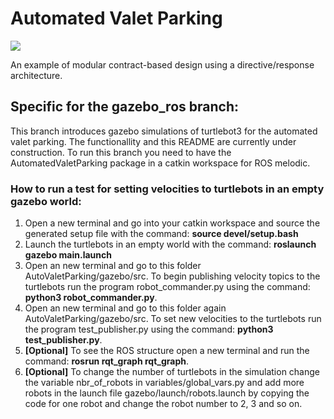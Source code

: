 # Automated Valet Parking


![](movies/replanning.gif)

An example of modular contract-based design using a directive/response architecture.

## Specific for the gazebo_ros branch:
This branch introduces gazebo simulations of turtlebot3 for the automated valet parking. The functionallity and this README are currently under construction.
To run this branch you need to have the AutomatedValetParking package in a catkin workspace for ROS melodic.

### How to run a test for setting velocities to turtlebots in an empty gazebo world:
1. Open a new terminal and go into your catkin workspace and source the generated setup file with the command: **source devel/setup.bash**
2. Launch the turtlebots in an empty world with the command: **roslaunch gazebo main.launch**
3. Open an new terminal and go to this folder AutoValetParking/gazebo/src. To begin publishing velocity topics to the turtlebots run the program robot_commander.py using the command: **python3 robot_commander.py**.
4. Open an new terminal and go to this folder again AutoValetParking/gazebo/src. To set new velocities to the turtlebots run the program test_publisher.py using the command: **python3 test_publisher.py**.
5. **[Optional]** To see the ROS structure open a new terminal and run the command: **rosrun rqt_graph rqt_graph**.
6. **[Optional]** To change the number of turtlebots in the simulation change the variable nbr_of_robots in variables/global_vars.py and add more robots in the launch file gazebo/launch/robots.launch by copying the code for one robot and change the robot number to 2, 3 and so on.


